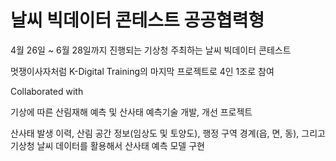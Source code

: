 # 날씨 빅데이터 콘테스트 공공협력형
4월 26일 ~ 6월 28일까지 진행되는 기상청 주최하는 날씨 빅데이터 콘테스트

멋쟁이사자처럼 K-Digital Training의 마지막 프로젝트로 4인 1조로 참여

Collaborated with 


기상에 따른 산림재해 예측 및 산사태 예측기술 개발, 개선 프로젝트

산사태 발생 이력, 산림 공간 정보(임상도 및 토양도), 행정 구역 경계(읍, 면, 동), 그리고 기상청 날씨 데이터를 활용해서 산사태 예측 모델 구현


